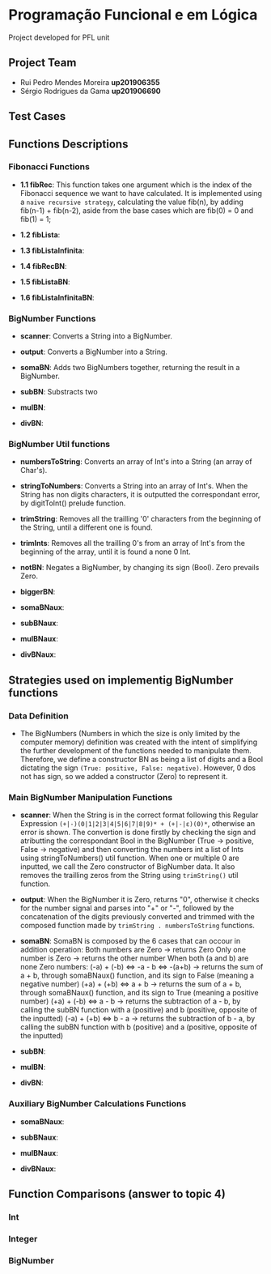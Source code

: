 # Programação Funcional e em Lógica

Project developed for PFL unit

## Project Team

* Rui Pedro Mendes Moreira **up201906355**
* Sérgio Rodrigues da Gama **up201906690**

## Test Cases

## Functions Descriptions

### Fibonacci Functions

- **1.1 fibRec**: This function takes one argument which is the index of the Fibonacci sequence we want to have calculated. It is implemented using a `naive recursive strategy`, calculating the value fib(n), by adding fib(n-1) + fib(n-2), aside from the base cases which are fib(0) = 0 and fib(1) = 1;

- **1.2 fibLista**:

- **1.3 fibListaInfinita**:

- **1.4 fibRecBN**:

- **1.5 fibListaBN**: 

- **1.6 fibListaInfinitaBN**:

### BigNumber Functions

- **scanner**: Converts a String into a BigNumber.

- **output**: Converts a BigNumber into a String.

- **somaBN**: Adds two BigNumbers together, returning the result in a BigNumber.

- **subBN**: Substracts two

- **mulBN**:

- **divBN**: 

### BigNumber Util functions

- **numbersToString**: Converts an array of Int's into a String (an array of Char's).

- **stringToNumbers**: Converts a String into an array of Int's. When the String has non digits characters, it is outputted the correspondant error, by digitToInt() prelude function.

- **trimString**: Removes all the trailling '0' characters from the beginning of the String, until a different one is found.

- **trimInts**: Removes all the trailling 0's from an array of Int's from the beginning of the array, until it is found a none 0 Int.

- **notBN**: Negates a BigNumber, by changing its sign (Bool). Zero prevails Zero.

- **biggerBN**:

- **somaBNaux**:

- **subBNaux**:

- **mulBNaux**:

- **divBNaux**:


## Strategies used on implementig BigNumber functions

### Data Definition

- The BigNumbers (Numbers in which the size is only limited by the computer memory) definition was created with the intent of simplifying the further development of the functions needed to manipulate them. Therefore, we define a constructor BN as being a list of digits and a Bool dictating the sign `(True: positive, False: negative)`. However, 0 dos not has sign, so we added a constructor (Zero) to represent it.

### Main BigNumber Manipulation Functions

- **scanner**: When the String is in the correct format following this Regular Expression `(+|-)(0|1|2|3|4|5|6|7|8|9)* + (+|-|ε)(0)*`, otherwise an error is shown. The convertion is done firstly by checking the sign and atributting the correspondant Bool in the BigNumber (True -> positive, False -> negative) and then converting the numbers int a list of Ints using stringToNumbers() util function. When one or multiple 0 are inputted, we call the Zero constructor of BigNumber data. It also removes the trailling zeros from the String using `trimString()` util function.

- **output**: When the BigNumber it is Zero, returns "0", otherwise it checks for the number signal and parses into "+" or "-", followed by the concatenation of the digits previously converted and trimmed with the composed function made by `trimString . numbersToString` functions. 

- **somaBN**: SomaBN is composed by the 6 cases that can occour in addition operation:
Both numbers are Zero -> returns Zero
Only one number is Zero -> returns the other number
When both (a and b) are none Zero numbers:
(-a) + (-b) <=> -a - b <=> -(a+b)  -> returns the sum of a + b, through somaBNaux() function, and its sign to False (meaning a negative number)
(+a) + (+b) <=> a + b -> returns the sum of a + b, through somaBNaux() function, and its sign to True (meaning a positive number)
(+a) + (-b) <=> a - b -> returns the subtraction of a - b, by calling the subBN function with a (positive) and b (positive, opposite of the inputted)
(-a) + (+b) <=> b - a -> returns the subtraction of b - a, by calling the subBN function with b (positive) and a (positive, opposite of the inputted)

- **subBN**:

- **mulBN**:

- **divBN**: 

### Auxiliary BigNumber Calculations Functions

- **somaBNaux**:

- **subBNaux**:

- **mulBNaux**:

- **divBNaux**:

## Function Comparisons (answer to topic 4)

### Int 

### Integer

### BigNumber
